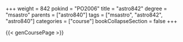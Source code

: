 +++
weight = 842
pokind = "PO2006"
title = "astro842"
degree = "msastro"
parents = ["astro840"]
tags = ["msastro", "astro842", "astro840"]
categories = ["course"]
bookCollapseSection = false
+++

{{< genCoursePage >}}
